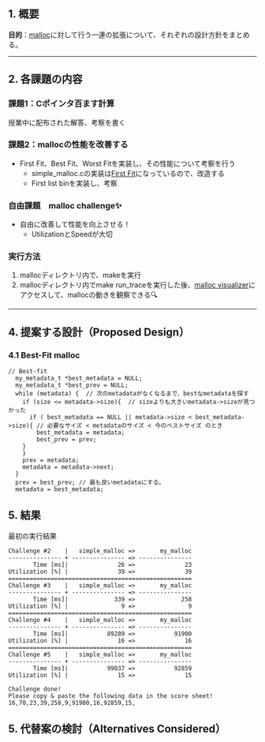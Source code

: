 ## 1. 概要

**目的**：[malloc](https://github.com/hikalium/malloc_challenge)に対して行う一連の拡張について、それぞれの設計方針をまとめる。

---

## 2. 各課題の内容

### 課題1：Cポインタ百ます計算

授業中に配布された解答、考察を書く

### 課題2：mallocの性能を改善する

- First Fit、Best Fit、Worst Fitを実装し、その性能について考察を行う
    - simple_malloc.cの実装は[First Fit](https://github.com/hikalium/malloc_challenge)になっているので、改造する
    - First list binを実装し、考察

### 自由課題　malloc challenge✨

- 自由に改善して性能を向上させる！
    - UtilizationとSpeedが大切

### 実行方法
1. mallocディレクトリ内で、makeを実行
2. mallocディレクトリ内でmake run_traceを実行した後、[malloc visualizer](https://hikalium.github.io/malloc_challenge/visualizer/)にアクセスして、mallocの動きを観察できる🔍

<!-- ---

## 3. Goals and Non-Goals

### 目的（Goals）


### Non-Goals -->



---

## 4. 提案する設計（Proposed Design）

### 4.1 Best-Fit malloc

```
// Best-fit
  my_metadata_t *best_metadata = NULL;
  my_metadata_t *best_prev = NULL;
  while (metadata) {  // 次のmetadataがなくなるまで、bestなmetadataを探す
    if (size <= metadata->size){  // sizeよりも大きいmetadata->sizeが見つかった
      if ( best_metadata == NULL || metadata->size < best_metadata->size){ // 必要なサイズ < metadataのサイズ < 今のベストサイズ のとき
        best_metadata = metadata;
        best_prev = prev;
    }
    }
    prev = metadata;
    metadata = metadata->next;
  }
  prev = best_prev; // 最も良いmetadataにする。
  metadata = best_metadata;
```

## 5. 結果

最初の実行結果
```
Challenge #2    |   simple_malloc =>       my_malloc
--------------- + --------------- => ---------------
       Time [ms]|              26 =>              23
Utilization [%] |              39 =>              39
====================================================
Challenge #3    |   simple_malloc =>       my_malloc
--------------- + --------------- => ---------------
       Time [ms]|             339 =>             258
Utilization [%] |               9 =>               9
====================================================
Challenge #4    |   simple_malloc =>       my_malloc
--------------- + --------------- => ---------------
       Time [ms]|           89289 =>           91900
Utilization [%] |              16 =>              16
====================================================
Challenge #5    |   simple_malloc =>       my_malloc
--------------- + --------------- => ---------------
       Time [ms]|           99037 =>           92859
Utilization [%] |              15 =>              15

Challenge done!
Please copy & paste the following data in the score sheet!
16,70,23,39,258,9,91900,16,92859,15,
```



## 5. 代替案の検討（Alternatives Considered）


<!-- 
## 6. Open Questions -->
